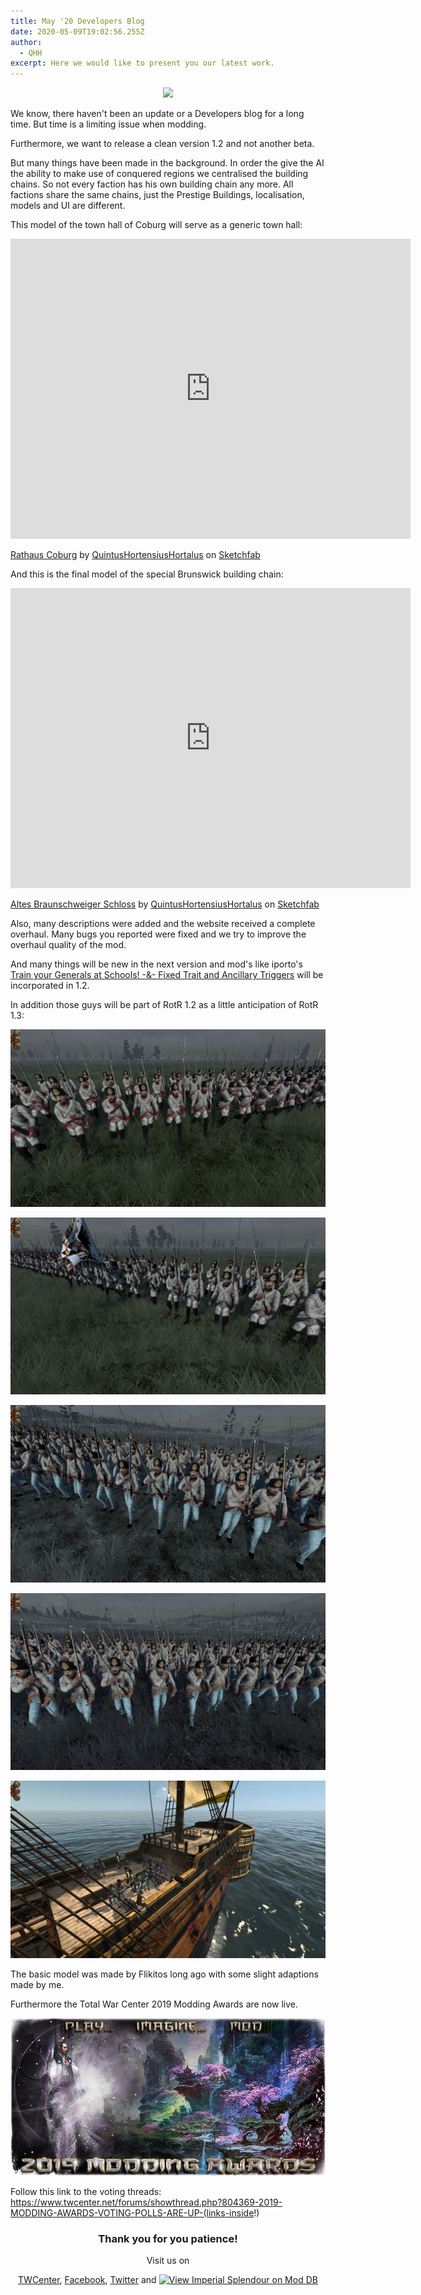 ```yaml
---
title: May '20 Developers Blog
date: 2020-05-09T19:02:56.255Z
author:
  - QHH
excerpt: Here we would like to present you our latest work.
---
```

<center>

![](static/preview-may-20-blog.png)

</center>

We know, there haven't been an update or a Developers blog for a long time. But time is a limiting issue when modding. 

Furthermore, we want to release a clean version 1.2 and not another beta. 

But many things have been made in the background. In order the give the AI the ability to make use of conquered regions we centralised the building chains. So not every faction has his own building chain any more. All factions share the same chains, just the Prestige Buildings, localisation, models and UI are different.

This model of the town hall of Coburg will serve as a generic town hall:

<iframe width="640" height="480" src="https://sketchfab.com/models/b65305da47c947f2893b160f70d114ce/embed?preload=1&amp;ui_controls=1&amp;ui_infos=1&amp;ui_inspector=1&amp;ui_stop=1&amp;ui_watermark=1&amp;ui_watermark_link=1" frameborder="0" allow="autoplay; fullscreen; vr" mozallowfullscreen="true" webkitallowfullscreen="true"></iframe>

[Rathaus Coburg](https://sketchfab.com/3d-models/rathaus-coburg-b65305da47c947f2893b160f70d114ce?utm_medium=embed&utm_source=website&utm_campaign=share-popup) by [QuintusHortensiusHortalus](https://sketchfab.com/QuintusHortensiusHortalus) on [Sketchfab](https://sketchfab.com)

And this is the final model of the special Brunswick building chain:

<iframe width="640" height="480" src="https://sketchfab.com/models/9e23ff7bb7234c25920a5b1cd7e3a149/embed?preload=1&amp;ui_controls=1&amp;ui_infos=1&amp;ui_inspector=1&amp;ui_stop=1&amp;ui_watermark=1&amp;ui_watermark_link=1" frameborder="0" allow="autoplay; fullscreen; vr" mozallowfullscreen="true" webkitallowfullscreen="true"></iframe>

[Altes Braunschweiger Schloss](https://sketchfab.com/3d-models/altes-braunschweiger-schloss-9e23ff7bb7234c25920a5b1cd7e3a149) by [QuintusHortensiusHortalus](https://sketchfab.com/QuintusHortensiusHortalus) on [Sketchfab](https://sketchfab.com)

Also, many descriptions were added and the website received a complete overhaul. Many bugs you reported were fixed and we try to improve the overhaul quality of the mod. 

And many things will be new in the next version and mod's like iporto's [Train your Generals at Schools! -&- Fixed Trait and Ancillary Triggers](https://www.twcenter.net/forums/showthread.php?798721-SUBMOD-Train-your-Generals-at-Schools!-amp-Fixed-Trait-and-Ancillary-Triggers) will be incorporated in 1.2.

In addition those guys will be part of RotR 1.2 as a little anticipation of RotR 1.3:

![](../_img/austria-regiment-kaiser.jpg)

![](../_img/austria-german-line-infantry-regiment.jpg)

![](../_img/austria-hungarian-line-infantry-regiment.jpg)

![](../_img/austria-grenzer-regiment.jpg)

![](../_img/austria-marines.jpg)

The basic model was made by Flikitos long ago with some slight adaptions made by me. 

Furthermore the Total War Center 2019 Modding Awards are now live.

![Modding Awards Banner](../_img/ma-2019-banner.png "2019 Modding Awards")

Follow this link to the voting threads: https://www.twcenter.net/forums/showthread.php?804369-2019-MODDING-AWARDS-VOTING-POLLS-ARE-UP-(links-inside!)

<center>

### Thank you for you patience!

Visit us on 

[TWCenter](http://www.twcenter.net/forums/forumdisplay.php?1138-Imperial-Splendour), [Facebook](https://www.facebook.com/imperialsplendour/), [Twitter](https://twitter.com/SplendourTeam) and [![View Imperial Splendour on Mod DB](https://button.moddb.com/popularity/medium/mods/20800.png)](https://www.moddb.com/mods/imperial-splendour)

</center>